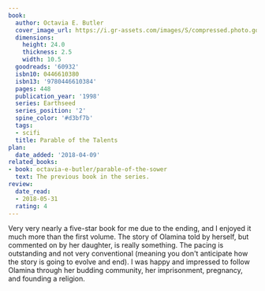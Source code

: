 ```yaml
---
book:
  author: Octavia E. Butler
  cover_image_url: https://i.gr-assets.com/images/S/compressed.photo.goodreads.com/books/1170553715l/60932._SY475_.jpg
  dimensions:
    height: 24.0
    thickness: 2.5
    width: 10.5
  goodreads: '60932'
  isbn10: 0446610380
  isbn13: '9780446610384'
  pages: 448
  publication_year: '1998'
  series: Earthseed
  series_position: '2'
  spine_color: '#d3bf7b'
  tags:
  - scifi
  title: Parable of the Talents
plan:
  date_added: '2018-04-09'
related_books:
- book: octavia-e-butler/parable-of-the-sower
  text: The previous book in the series.
review:
  date_read:
  - 2018-05-31
  rating: 4
---
```


Very very nearly a five-star book for me due to the ending, and I enjoyed it much more than the first volume. The story of Olamina told by herself, but commented on by her daughter, is really something. The pacing is outstanding and not very conventional (meaning you don't anticipate how the story is going to evolve and end). I was happy and impressed to follow Olamina through her budding community, her imprisonment, pregnancy, and founding a religion.
